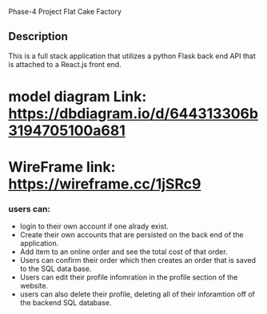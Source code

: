 Phase-4 Project Flat Cake Factory

## Description 
This is a full stack application that utilizes a python Flask back end API that is attached to a React.js front end.

# model diagram Link: https://dbdiagram.io/d/644313306b3194705100a681
# WireFrame link: https://wireframe.cc/1jSRc9

### users can:
- login to their own account if one alrady exist. 
- Create their own accounts that are persisted on the back end of the application. 
- Add item to an online order and see the total cost of that order. 
- Users can confirm their order which then creates an order that is saved to the SQL data base. 
- Users can edit their profile infomration in the profile section of the website.
- users can also delete their profile, deleting all of their inforamtion off of the backend SQL database.
